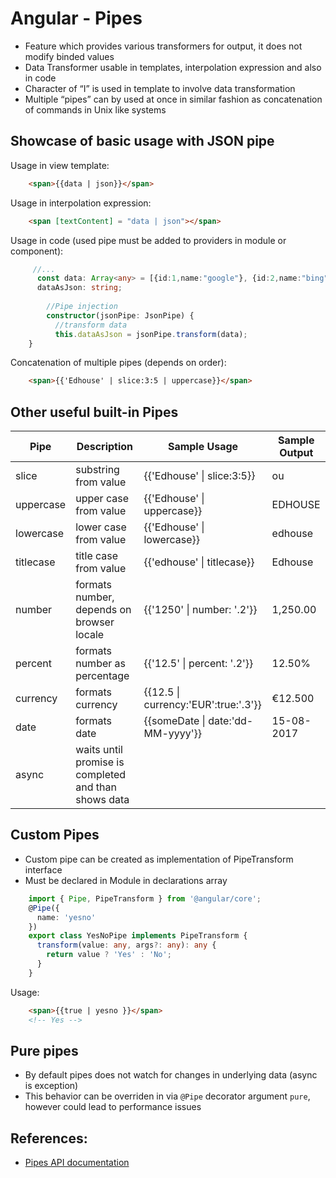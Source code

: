 # Angular - Pipes
- Feature which provides various transformers for output, it does not modify binded values
- Data Transformer usable in templates, interpolation expression and also in code
- Character of “I” is used in template to involve data transformation
- Multiple “pipes” can by used at once in similar fashion as concatenation of commands in Unix like systems
## Showcase of basic usage with JSON pipe

Usage in view template:
```html
    <span>{{data | json}}</span>
```

Usage in interpolation expression:
```html
    <span [textContent] = "data | json"></span>
```
Usage in code (used pipe must be added to providers in module or component):
```typescript
     //...
      const data: Array<any> = [{id:1,name:"google"}, {id:2,name:"bing"}];
      dataAsJson: string;
        
        //Pipe injection
        constructor(jsonPipe: JsonPipe) {
          //transform data
          this.dataAsJson = jsonPipe.transform(data); 
    }
```
Concatenation of multiple pipes (depends on order):

```html
    <span>{{'Edhouse' | slice:3:5 | uppercase}}</span>
```  
 
## Other useful built-in Pipes
| Pipe | Description |Sample Usage | Sample Output |
|------|-----------|---------------|----------------|
|slice|substring from value|{{'Edhouse' &#124; slice:3:5}}|  ou |
|uppercase|upper case from value|{{'Edhouse' &#124; uppercase}}|EDHOUSE |
|lowercase|lower case from value|{{'Edhouse' &#124; lowercase}}|edhouse|
|titlecase|title case from value|{{'edhouse' &#124; titlecase}}|Edhouse|
|number|formats number, depends on browser locale|{{'1250' &#124; number: '.2'}}|1,250.00|
|percent|formats number as percentage|{{'12.5' &#124; percent: '.2'}}|12.50%|
|currency|formats currency|{{12.5 &#124; currency:'EUR':true:'.3'}}| €12.500|
|date|formats date|{{someDate &#124; date:'dd-MM-yyyy'}}|15-08-2017|
|async| waits until promise is completed and than shows data |      |                |

## Custom Pipes
- Custom pipe can be created as implementation of PipeTransform interface
- Must be declared in Module in declarations array

```typescript
    import { Pipe, PipeTransform } from '@angular/core';
    @Pipe({
      name: 'yesno'
    })
    export class YesNoPipe implements PipeTransform {
      transform(value: any, args?: any): any {
        return value ? 'Yes' : 'No';
      }
    }
```

Usage:
```html
    <span>{{true | yesno }}</span>
    <!-- Yes -->
```
## Pure pipes
* By default pipes does not watch for changes in underlying data (async is exception)
* This behavior can be overriden in via `@Pipe` decorator argument `pure`, however could lead to performance issues

## References:
* [Pipes API documentation](https://angular.io/api?query=pipe)